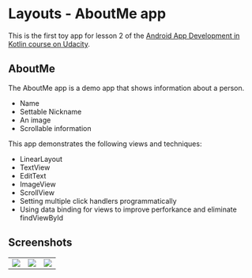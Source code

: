 # Layouts - AboutMe app

This is the first toy app for lesson 2 of the [Android App Development in Kotlin course on Udacity](https://www.udacity.com/course/developing-android-apps-with-kotlin--ud9012).

## AboutMe

The AboutMe app is a demo app that shows information about a person. 
* Name
* Settable Nickname
* An image
* Scrollable information

This app demonstrates the following views and techniques:
* LinearLayout
* TextView
* EditText
* ImageView
* ScrollView
* Setting multiple click handlers programmatically
* Using data binding for views to improve perforkance and eliminate findViewById

## Screenshots

<table>
  <tr>
    <td>
       <img src = "https://user-images.githubusercontent.com/29761752/227350686-44fc4569-cf25-40e7-b3ab-0ee36b3dca4d.png"/>
    </td>
   <td>
    <img src = "https://user-images.githubusercontent.com/29761752/227350855-04ffd60a-7270-40b6-a50a-b0ee6af3f302.png"/>
   </td>
    <td>
       <img src = "https://user-images.githubusercontent.com/29761752/227351008-759677b9-826f-4965-a184-8b2f4d87d44f.png"/>
    </td>
  </tr>
</table>
